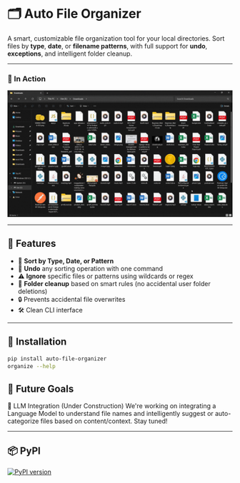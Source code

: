 # 🗂️ Auto File Organizer

A smart, customizable file organization tool for your local directories. Sort files by **type**, **date**, or **filename patterns**, with full support for **undo**, **exceptions**, and intelligent folder cleanup.

---

### 🧪 In Action

![Auto File Organizer](assets/demo.gif)

---

## 🚀 Features

- 📁 **Sort by Type, Date, or Pattern**
- 🔁 **Undo** any sorting operation with one command
- ⚠️ **Ignore** specific files or patterns using wildcards or regex
- 🧠 **Folder cleanup** based on smart rules (no accidental user folder deletions)
- 🔒 Prevents accidental file overwrites
- 🛠️ Clean CLI interface

---

## 🔧 Installation

```bash
pip install auto-file-organizer
organize --help
```
## 🚧 Future Goals
🤖 LLM Integration (Under Construction)
We're working on integrating a Language Model to understand file names and intelligently suggest or auto-categorize files based on content/context. Stay tuned!

---
## 📦 PyPI

[![PyPI version](https://badge.fury.io/py/auto-file-organizer.svg)](https://pypi.org/project/auto-file-organizer/)
